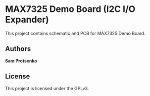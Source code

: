 # MAX7325 Demo Board (I2C I/O Expander)

This project contains schematic and PCB for MAX7325 Demo Board.

## Authors

**Sam Protsenko**

## License

This project is licensed under the GPLv3.
